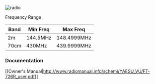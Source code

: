 <!-- TITLE: Yaesu Ft 726 R -->

![radio](https://i.imgur.com/v6KIG3I.png)

Frequency Range

|Band|Min Freq|Max Freq   |
|----|--------|-----------|
|2m  |144.5MHz|148.4999MHz|
|70cm|	430MHz|439.9999MHz|

### Documentation

[[Owner's Manual|http://www.radiomanual.info/schemi/YAESU_VU/FT-726R_user.pdf]]